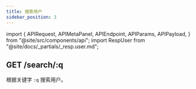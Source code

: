 ```yaml
---
title: 搜索用户
sidebar_position: 3
---
```


import {
  APIRequest,
  APIMetaPanel,
  APIEndpoint,
  APIParams,
  APIPayload,
} from "@site/src/components/api";
import RespUser from "@site/docs/_partials/_resp.user.md";

## GET /search/:q

根据关键字 `:q` 搜索用户。

<APIEndpoint url="/search/:q" />

<APIMetaPanel
  scope="PROFILE:READ"
  limitation="为避免恶意抓取，接口有频率限制。如遇 429 错误，请等待 12 小时后重试"
/>

<APIParams p-q="Mixin ID 或手机号" p-q-required={true} />

<APIRequest title="Search User by $KEYWORD" url="/search/$KEYWORD" />

<RespUser />
